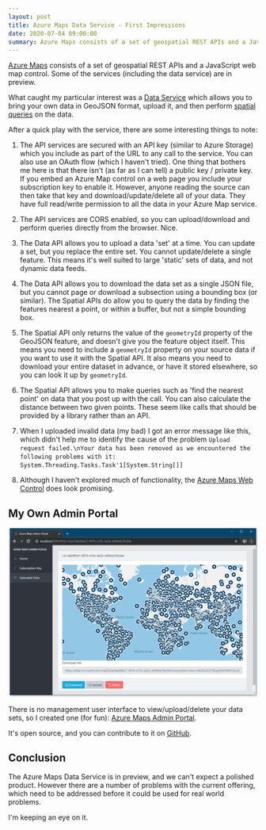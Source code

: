 ```yaml
---
layout: post
title: Azure Maps Data Service - First Impressions
date: 2020-07-04 09:00:00
summary: Azure Maps consists of a set of geospatial REST APIs and a JavaScript web map control. Some of the services (including the data service) are in preview.
---
```


[Azure Maps](https://azure.microsoft.com/en-au/services/azure-maps/) consists of
a set of geospatial REST APIs and a JavaScript web map control. Some of the
services (including the data service) are in preview.

What caught my particular interest was a
[Data Service](https://docs.microsoft.com/en-us/rest/api/maps/data) which allows
you to bring your own data in GeoJSON format, upload it, and then perform
[spatial queries](https://docs.microsoft.com/en-us/rest/api/maps/spatial) on the
data.

After a quick play with the service, there are some interesting things to note:

1. The API services are secured with an API key (similar to Azure Storage) which
   you include as part of the URL to any call to the service. You can also use
   an OAuth flow (which I haven't tried). One thing that bothers me here is that
   there isn't (as far as I can tell) a public key / private key. If you embed
   an Azure Map control on a web page you include your subscription key to
   enable it. However, anyone reading the source can then take that key and
   download/update/delete all of your data. They have full read/write permission
   to all the data in your Azure Map service.

1. The API services are CORS enabled, so you can upload/download and perform
   queries directly from the browser. Nice.

1. The Data API allows you to upload a data 'set' at a time. You can update a
   set, but you replace the entire set. You cannot update/delete a single
   feature. This means it's well suited to large 'static' sets of data, and not
   dynamic data feeds.

1. The Data API allows you to download the data set as a single JSON file, but
   you cannot page or download a subsection using a bounding box (or similar).
   The Spatial APIs do allow you to query the data by finding the features
   nearest a point, or within a buffer, but not a simple bounding box.

1. The Spatial API only returns the value of the `geometryId` property of the
   GeoJSON feature, and doesn't give you the feature object itself. This means
   you need to include a `geometryId` property on your source data if you want
   to use it with the Spatial API. It also means you need to download your
   entire dataset in advance, or have it stored elsewhere, so you can look it up
   by `geometryId`.

1. The Spatial API allows you to make queries such as 'find the nearest point'
   on data that you post up with the call. You can also calculate the distance
   between two given points. These seem like calls that should be provided by a
   library rather than an API.

1. When I uploaded invalid data (my bad) I got an error message like this, which
   didn't help me to identify the cause of the problem
   ` Upload request failed.\nYour data has been removed as we encountered the following problems with it: System.Threading.Tasks.Task'1[System.String[]] `

1. Although I haven't explored much of functionality, the
   [Azure Maps Web Control](https://azuremapscodesamples.azurewebsites.net/)
   does look promising.

## My Own Admin Portal

![](/images/azure-maps-admin-portal.png)

There is no management user interface to view/upload/delete your data sets, so I
created one (for fun):
[Azure Maps Admin Portal](https://richorama.github.io/azure-maps-admin-portal/).

It's open source, and you can contribute to it on
[GitHub](https://github.com/richorama/azure-maps-admin-portal/).

## Conclusion

The Azure Maps Data Service is in preview, and we can't expect a polished
product. However there are a number of problems with the current offering, which
need to be addressed before it could be used for real world problems.

I'm keeping an eye on it.
